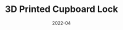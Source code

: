 ---
title: 3D Printed Cupboard Lock
tags: 
  - 3D Printing
  - 3D Modelling
links: []
description: Custom 3D printed cupboard lock to keep dog out of the garbage under the sink.
date: 2022-04
draft: true
---